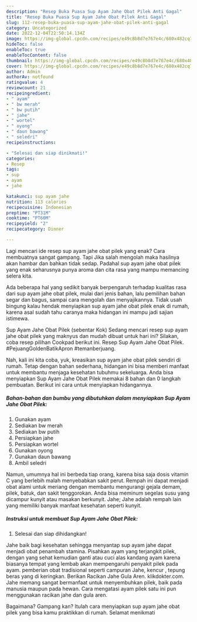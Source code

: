 ```yaml
---
description: "Resep Buka Puasa Sup Ayam Jahe Obat Pilek Anti Gagal"
title: "Resep Buka Puasa Sup Ayam Jahe Obat Pilek Anti Gagal"
slug: 112-resep-buka-puasa-sup-ayam-jahe-obat-pilek-anti-gagal
category: Uncategorized
date: 2022-12-04T22:50:14.134Z
image: https://img-global.cpcdn.com/recipes/e49c8b8d7e767e4c/680x482cq70/sup-ayam-jahe-obat-pilek-foto-resep-utama.jpg
hideToc: false
enableToc: true
enableTocContent: false
thumbnail: https://img-global.cpcdn.com/recipes/e49c8b8d7e767e4c/680x482cq70/sup-ayam-jahe-obat-pilek-foto-resep-utama.jpg
cover: https://img-global.cpcdn.com/recipes/e49c8b8d7e767e4c/680x482cq70/sup-ayam-jahe-obat-pilek-foto-resep-utama.jpg
author: Admin
authorAv: notfound
ratingvalue: 4
reviewcount: 21
recipeingredient:
- " ayam"
- " bw merah"
- " bw putih"
- " jahe"
- " wortel"
- " oyong"
- " daun bawang"
- " seledri"
recipeinstructions:

- "Selesai dan siap dinikmati!"
categories:
- Resep
tags:
- sup
- ayam
- jahe

katakunci: sup ayam jahe 
nutrition: 113 calories
recipecuisine: Indonesian
preptime: "PT31M"
cooktime: "PT60M"
recipeyield: "2"
recipecategory: Dinner

---
```



Lagi mencari ide resep sup ayam jahe obat pilek yang enak? Cara membuatnya sangat gampang. Tapi Jika salah mengolah maka hasilnya akan hambar dan bahkan tidak sedap. Padahal sup ayam jahe obat pilek yang enak seharusnya punya aroma dan cita rasa yang mampu memancing selera kita.


Ada beberapa hal yang sedikit banyak berpengaruh terhadap kualitas rasa dari sup ayam jahe obat pilek, mulai dari jenis bahan, lalu pemilihan bahan segar dan bagus, sampai cara mengolah dan menyajikannya. Tidak usah bingung kalau hendak menyiapkan sup ayam jahe obat pilek enak di rumah, karena asal sudah tahu caranya maka hidangan ini mampu jadi sajian istimewa.

Sup Ayam Jahe Obat Pilek (sebentar Kok) Sedang mencari resep sup ayam jahe obat pilek yang maknyus dan mudah dibuat untuk hari ini? Silakan, coba resep pilihan Cookpad berikut ini. Resep Sup Ayam Jahe Obat Pilek. #PejuangGoldenBatikApron #temanberjuang.


Nah, kali ini kita coba, yuk, kreasikan sup ayam jahe obat pilek sendiri di rumah. Tetap dengan bahan sederhana, hidangan ini bisa memberi manfaat untuk membantu menjaga kesehatan tubuhmu sekeluarga. Anda bisa menyiapkan Sup Ayam Jahe Obat Pilek memakai 8 bahan dan 0 langkah pembuatan. Berikut ini cara untuk menyiapkan hidangannya.

<!--inarticleads1-->

##### Bahan-bahan dan bumbu yang dibutuhkan dalam menyiapkan Sup Ayam Jahe Obat Pilek:

1. Gunakan  ayam
1. Sediakan  bw merah
1. Sediakan  bw putih
1. Persiapkan  jahe
1. Persiapkan  wortel
1. Gunakan  oyong
1. Gunakan  daun bawang
1. Ambil  seledri


Namun, umumnya hal ini berbeda tiap orang, karena bisa saja dosis vitamin C yang berlebih malah menyebabkan sakit perut. Rempah ini dapat menjadi obat alami untuk meriang dengan membantu mengurangi gejala demam, pilek, batuk, dan sakit tenggorokan. Anda bisa meminum segelas susu yang dicampur kunyit atau masakan berkunyit. Jahe; Jahe adalah rempah lain yang memiliki banyak manfaat kesehatan seperti kunyit. 

<!--inarticleads2-->

##### Instruksi untuk membuat Sup Ayam Jahe Obat Pilek:


1. Selesai dan siap dihidangkan!

Jahe baik bagi kesehatan sehingga menyantap sup ayam jahe dapat menjadi obat penambah stamina. Pisahkan ayam yang terjangkit pilek, dengan yang sehat kemudian ganti atau cuci alas kandang ayam karena biasanya tempat yang lembab akan mempengaruhi penyakit pilek pada ayam. pemberian obat tradisional seperti campuran Jahe, kencur , tepung beras yang di keringkan. Berikan Racikan Jahe Gula Aren. klikdokter.com. Jahe memang sangat bermanfaat untuk menyembuhkan pilek, baik pada manusia maupun pada hewan. Cara mengatasi ayam pilek satu ini pun menggunakan racikan jahe dan gula aren. 

Bagaimana? Gampang kan? Itulah cara menyiapkan sup ayam jahe obat pilek yang bisa kamu praktikkan di rumah. Selamat menikmati
